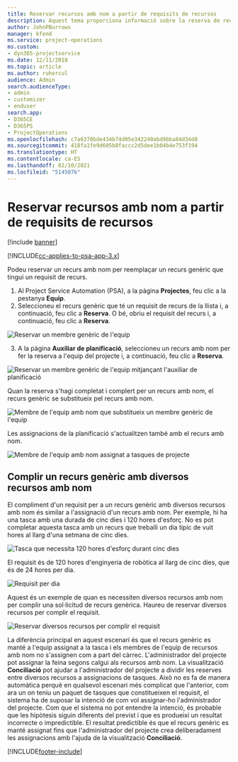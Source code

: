 ```yaml
---
title: Reservar recursos amb nom a partir de requisits de recursos
description: Aquest tema proporciona informació sobre la reserva de recursos amb nom per a un requisit de recurs genèric.
author: JohnPBurrows
manager: kfend
ms.service: project-operations
ms.custom:
- dyn365-projectservice
ms.date: 12/11/2018
ms.topic: article
ms.author: ruhercul
audience: Admin
search.audienceType:
- admin
- customizer
- enduser
search.app:
- D365CE
- D365PS
- ProjectOperations
ms.openlocfilehash: c7a6370bde434b74d05e342240abd9bba84d34d8
ms.sourcegitcommit: 418fa1fe9d605b8faccc2d5dee1b04b4e753f194
ms.translationtype: HT
ms.contentlocale: ca-ES
ms.lasthandoff: 02/10/2021
ms.locfileid: "5145076"
---
```

# <a name="book-named-resources-from-resource-requirements"></a>Reservar recursos amb nom a partir de requisits de recursos

[!include [banner](../includes/psa-now-project-operations.md)]

[!INCLUDE[cc-applies-to-psa-app-3.x](../includes/cc-applies-to-psa-app-3x.md)]

Podeu reservar un recurs amb nom per reemplaçar un recurs genèric que tingui un requisit de recurs.

1. Al Project Service Automation (PSA), a la pàgina **Projectes**, feu clic a la pestanya **Equip**.
2. Seleccioneu el recurs genèric que té un requisit de recurs de la llista i, a continuació, feu clic a **Reserva**. O bé, obriu el requisit del recurs i, a continuació, feu clic a **Reserva**.


![Reservar un membre genèric de l'equip](media/RM-how-to-14.png)


3. A la pàgina **Auxiliar de planificació**, seleccioneu un recurs amb nom per fer la reserva a l'equip del projecte i, a continuació, feu clic a **Reserva**.

![Reservar un membre genèric de l'equip mitjançant l'auxiliar de planificació](media/RM-how-to-15.png)

Quan la reserva s'hagi completat i complert per un recurs amb nom, el recurs genèric se substitueix pel recurs amb nom.

![Membre de l'equip amb nom que substitueix un membre genèric de l'equip](media/RM-how-to-16.png)

Les assignacions de la planificació s'actualitzen també amb el recurs amb nom.

![Membre de l'equip amb nom assignat a tasques de projecte](media/RM-how-to-17.png)

## <a name="fulfill-a-generic-resource-with-multiple-named-resources"></a>Complir un recurs genèric amb diversos recursos amb nom
El compliment d'un requisit per a un recurs genèric amb diversos recursos amb nom és similar a l'assignació d'un recurs amb nom. Per exemple, hi ha una tasca amb una durada de cinc dies i 120 hores d'esforç. No es pot completar aquesta tasca amb un recurs que treballi un dia típic de vuit hores al llarg d'una setmana de cinc dies. 

![Tasca que necessita 120 hores d'esforç durant cinc dies](media/RM-how-to-21.png)

El requisit és de 120 hores d'enginyeria de robòtica al llarg de cinc dies, que és de 24 hores per dia.

![Requisit per dia](media/RM-how-to-22.png)

Aquest és un exemple de quan es necessiten diversos recursos amb nom per complir una sol·licitud de recurs genèrica. Haureu de reservar diversos recursos per complir el requisit.

![Reservar diversos recursos per complir el requisit](media/RM-how-to-23.png)

La diferència principal en aquest escenari és que el recurs genèric es manté a l'equip assignat a la tasca i els membres de l'equip de recursos amb nom no s'assignen com a part del càrrec. L'administrador del projecte pot assignar la feina segons calgui als recursos amb nom. La visualització **Conciliació** pot ajudar a l'administrador del projecte a dividir les reserves entre diversos recursos a assignacions de tasques. Això no es fa de manera automàtica perquè en qualsevol escenari més complicat que l'anterior, com ara un on teniu un paquet de tasques que constitueixen el requisit, el sistema ha de suposar la intenció de com vol assignar-ho l'administrador del projecte. Com que el sistema no pot entendre la intenció, és probable que les hipòtesis siguin diferents del previst i que es produeixi un resultat incorrecte o impredictible. El resultat predictible és que el recurs genèric es manté assignat fins que l'administrador del projecte crea deliberadament les assignacions amb l'ajuda de la visualització **Conciliació**.




[!INCLUDE[footer-include](../includes/footer-banner.md)]